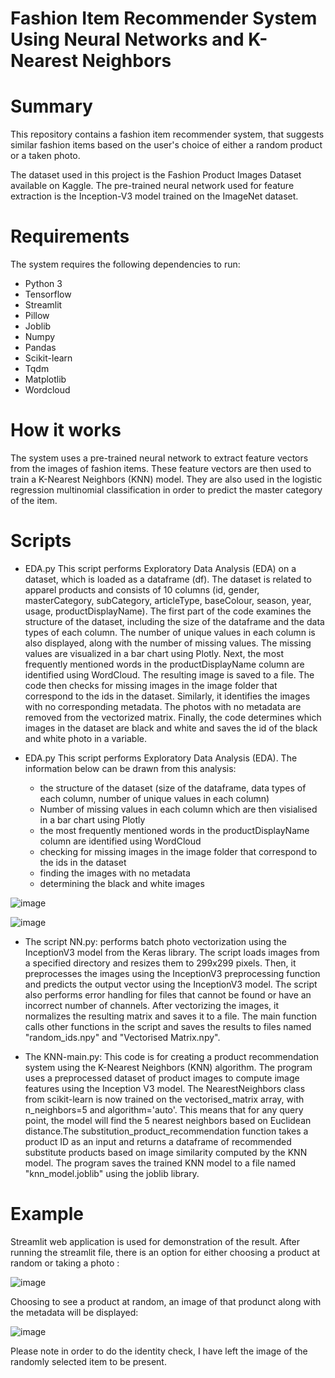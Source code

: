 # Fashion Item Recommender System Using Neural Networks and K-Nearest Neighbors

# Summary
This repository contains a fashion item recommender system, that suggests similar fashion items based on the user's choice of either a random product or a taken photo.

The dataset used in this project is the Fashion Product Images Dataset available on Kaggle. The pre-trained neural network used for feature extraction is the Inception-V3 model trained on the ImageNet dataset. 

# Requirements
The system requires the following dependencies to run:

- Python 3
- Tensorflow
- Streamlit
- Pillow
- Joblib
- Numpy
- Pandas
- Scikit-learn
- Tqdm
- Matplotlib
- Wordcloud

# How it works
The system uses a pre-trained neural network to extract feature vectors from the images of fashion items. These feature vectors are then used to train a K-Nearest Neighbors (KNN) model. They are also used in the logistic regression multinomial classification in order to predict the master category of the item. 

# Scripts

- EDA.py
This script performs Exploratory Data Analysis (EDA) on a dataset, which is loaded as a dataframe (df). The dataset is related to apparel products and consists of 10 columns (id, gender, masterCategory, subCategory, articleType, baseColour, season, year, usage, productDisplayName).
The first part of the code examines the structure of the dataset, including the size of the dataframe and the data types of each column. The number of unique values in each column is also displayed, along with the number of missing values. The missing values are visualized in a bar chart using Plotly.
Next, the most frequently mentioned words in the productDisplayName column are identified using WordCloud. The resulting image is saved to a file.
The code then checks for missing images in the image folder that correspond to the ids in the dataset. Similarly, it identifies the images with no corresponding metadata. The photos with no metadata are removed from the vectorized matrix.
Finally, the code determines which images in the dataset are black and white and saves the id of the black and white photo in a variable.

- EDA.py
This script performs Exploratory Data Analysis (EDA). The information below can be drawn from this analysis:
  - the structure of the dataset (size of the dataframe, data types of each column, number of unique values in each column)
  - Number of missing values in each column which are then visialised in a bar chart using Plotly
  - the most frequently mentioned words in the productDisplayName column are identified using WordCloud
  - checking for missing images in the image folder that correspond to the ids in the dataset
  - finding the images with no metadata
  - determining the black and white images

![image](https://user-images.githubusercontent.com/22201551/234316792-5325c63e-5366-43db-90bb-46f2d82b9382.png)


![image](https://user-images.githubusercontent.com/22201551/234317254-5cc0d86f-c951-423c-91d2-eb0c73569af7.png)


- The script NN.py: performs batch photo vectorization using the InceptionV3 model from the Keras library. The script loads images from a specified directory and resizes them to 299x299 pixels. Then, it preprocesses the images using the InceptionV3 preprocessing function and predicts the output vector using the InceptionV3 model.
The script also performs error handling for files that cannot be found or have an incorrect number of channels.
After vectorizing the images, it normalizes the resulting matrix and saves it to a file.
The main function calls other functions in the script and saves the results to files named "random_ids.npy" and "Vectorised Matrix.npy".

- The KNN-main.py:
This code is for creating a product recommendation system using the K-Nearest Neighbors (KNN) algorithm. The program uses a preprocessed dataset of product images to compute image features using the Inception V3 model. 
The NearestNeighbors class from scikit-learn is now trained on the vectorised_matrix array, with n_neighbors=5 and algorithm='auto'. This means that for any query point, the model will find the 5 nearest neighbors based on Euclidean distance.The substitution_product_recommendation function takes a product ID as an input and returns a dataframe of recommended substitute products based on image similarity computed by the KNN model. The program saves the trained KNN model to a file named "knn_model.joblib" using the joblib library.


# Example
Streamlit web application is used for demonstration of the result. After running the streamlit file, there is an option for either choosing a product at random or taking a photo :

![image](https://user-images.githubusercontent.com/22201551/232073396-6fd55bde-9169-4704-9c34-599af43f48ed.png)

Choosing to see a product at random, an image of that produnct along with the metadata will be displayed:

![image](https://user-images.githubusercontent.com/22201551/232072089-48aaaf57-97fc-4c8a-a951-83f49e507662.png)

Please note in order to do the identity check, I have left the image of the randomly selected item to be present.
